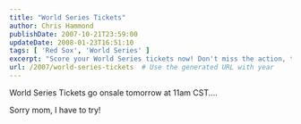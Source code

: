 ```yaml
---
title: "World Series Tickets"
author: Chris Hammond
publishDate: 2007-10-21T23:59:00
updateDate: 2008-01-23T16:51:10
tags: [ 'Red Sox', 'World Series' ]
excerpt: "Score your World Series tickets now! Don't miss the action, tickets on sale tomorrow at 11am CST. Time to make unforgettable memories!"
url: /2007/world-series-tickets  # Use the generated URL with year
---
```

<P>World Series Tickets go onsale tomorrow at 11am CST.... </P> <P>Sorry mom, I have to try!</P>

